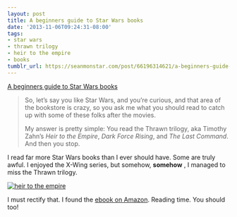 ```yaml
---
layout: post
title: A beginners guide to Star Wars books
date: '2013-11-06T09:24:31-08:00'
tags:
- star wars
- thrawn trilogy
- heir to the empire
- books
tumblr_url: https://seanmonstar.com/post/66196314621/a-beginners-guide-to-star-wars-books
---
```

[A beginners guide to Star Wars books](http://dunc.wordpress.com/2013/09/17/a-no-bullshit-beginners-guide-to-star-wars-books/)  

> So, let’s say you like Star Wars, and you’re curious, and that area of the bookstore is crazy, so you ask me what you should read to catch up with some of these folks after the movies.
> 
> My answer is pretty simple: You read the Thrawn trilogy, aka Timothy Zahn’s _Heir to the Empire_, _Dark Force Rising_, and _The Last Command_. And then you stop.

I read far more Star Wars books than I ever should have. Some are truly awful. I enjoyed the X-Wing series, but somehow, **somehow** , I managed to miss the Thrawn trilogy.

[![heir to the empire](https://i.cloudup.com/5C6PIA448E.jpg)](http://www.amazon.com/gp/product/B00513HX7Y/?tag=seanmonstar-20)

I must rectify that. I found the [ebook on Amazon](http://www.amazon.com/gp/product/B00513HX7Y/?tag=seanmonstar-20). Reading time. You should too!

